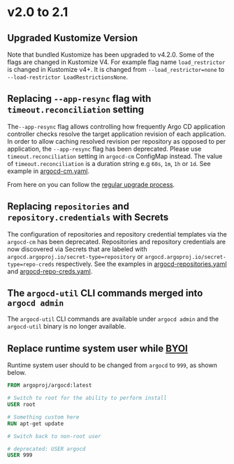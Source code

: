 # v2.0 to 2.1

## Upgraded Kustomize Version

Note that bundled Kustomize has been upgraded to v4.2.0. Some of the flags are changed in Kustomize V4. 
For example flag name `load_restrictor` is changed in Kustomize v4+. It is changed from `--load_restrictor=none` to `--load-restrictor LoadRestrictionsNone`. 

## Replacing `--app-resync` flag with `timeout.reconciliation` setting

The`--app-resync` flag allows controlling how frequently Argo CD application controller checks resolve the target
application revision of each application. In order to allow caching resolved revision per repository as opposed to per
application, the `--app-resync` flag has been deprecated. Please use `timeout.reconciliation` setting in `argocd-cm` ConfigMap instead. The value of `timeout.reconciliation` is a duration string e.g `60s`, `1m`, `1h` or `1d`.
See example in [argocd-cm.yaml](../argocd-cm.yaml).

From here on you can follow the [regular upgrade process](./overview.md).

## Replacing `repositories` and `repository.credentials` with Secrets

The configuration of repositories and repository credential templates via the `argocd-cm` has been deprecated.
Repositories and repository credentials are now discovered via Secrets that are labeled with `argocd.argoproj.io/secret-type=repository`
or `argocd.argoproj.io/secret-type=repo-creds` respectively. See the examples in [argocd-repositories.yaml](../argocd-repositories.yaml)
and [argocd-repo-creds.yaml](../argocd-repo-creds.yaml).

## The `argocd-util` CLI commands merged into `argocd admin` 

The `argocd-util` CLI commands are available under `argocd admin` and the `argocd-util` binary is no longer available.

## Replace runtime system user while [BYOI](../custom_tools.md#byoi-build-your-own-image)

Runtime system user should to be changed from `argocd` to `999`, as shown below.

```dockerfile
FROM argoproj/argocd:latest

# Switch to root for the ability to perform install
USER root

# Something custom here
RUN apt-get update

# Switch back to non-root user

# deprecated: USER argocd
USER 999
```
